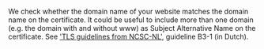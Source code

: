 We check whether the domain name of your website matches the domain name on the certificate. It could be useful to include more than one domain (e.g. the domain with and without www) as Subject Alternative Name on the certificate. See ['TLS guidelines from NCSC-NL'](https://www.ncsc.nl/actueel/whitepapers/ict-beveiligingsrichtlijnen-voor-transport-layer-security-tls.html), guideline B3-1 (in Dutch).
